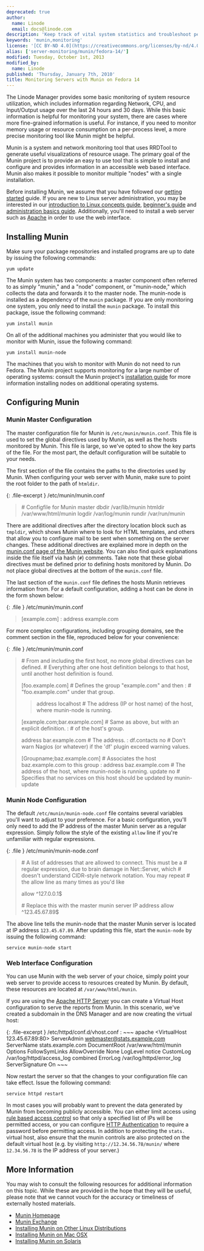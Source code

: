 ```yaml
---
deprecated: true
author:
  name: Linode
  email: docs@linode.com
description: 'Keep track of vital system statistics and troubleshoot performance problems with Munin on Fedora 14.'
keywords: 'munin,monitoring'
license: '[CC BY-ND 4.0](https://creativecommons.org/licenses/by-nd/4.0)'
alias: ['server-monitoring/munin/fedora-14/']
modified: Tuesday, October 1st, 2013
modified_by:
  name: Linode
published: 'Thursday, January 7th, 2010'
title: Monitoring Servers with Munin on Fedora 14
---
```




The Linode Manager provides some basic monitoring of system resource utilization, which includes information regarding Network, CPU, and Input/Output usage over the last 24 hours and 30 days. While this basic information is helpful for monitoring your system, there are cases where more fine-grained information is useful. For instance, if you need to monitor memory usage or resource consumption on a per-process level, a more precise monitoring tool like Munin might be helpful.

Munin is a system and network monitoring tool that uses RRDTool to generate useful visualizations of resource usage. The primary goal of the Munin project is to provide an easy to use tool that is simple to install and configure and provides information in an accessible web based interface. Munin also makes it possible to monitor multiple "nodes" with a single installation.

Before installing Munin, we assume that you have followed our [getting started](/docs/getting-started/) guide. If you are new to Linux server administration, you may be interested in our [introduction to Linux concepts guide](/docs/tools-reference/introduction-to-linux-concepts/), [beginner's guide](/docs/platform/linode-beginners-guide/) and [administration basics guide](/docs/tools-reference/linux-system-administration-basics/). Additionally, you'll need to install a web server such as [Apache](/docs/web-servers/apache/installation/fedora-14) in order to use the web interface.

Installing Munin
----------------

Make sure your package repositories and installed programs are up to date by issuing the following commands:

    yum update

The Munin system has two components: a master component often referred to as simply "munin," and a "node" component, or "munin-node," which collects the data and forwards it to the master node. The munin-node is installed as a dependency of the `munin` package. If you are only monitoring one system, you only need to install the `munin` package. To install this package, issue the following command:

    yum install munin

On all of the additional machines you administer that you would like to monitor with Munin, issue the following command:

    yum install munin-node

The machines that you wish to monitor with Munin do not need to run Fedora. The Munin project supports monitoring for a large number of operating systems: consult the Munin project's [installation guide](http://munin-monitoring.org/wiki/MuninInstallationLinux) for more information installing nodes on additional operating systems.

Configuring Munin
-----------------

### Munin Master Configuration

The master configuration file for Munin is `/etc/munin/munin.conf`. This file is used to set the global directives used by Munin, as well as the hosts monitored by Munin. This file is large, so we've opted to show the key parts of the file. For the most part, the default configuration will be suitable to your needs.

The first section of the file contains the paths to the directories used by Munin. When configuring your web server with Munin, make sure to point the root folder to the path of `htmldir`.

{: .file-excerpt }
/etc/munin/munin.conf

> \# Configfile for Munin master dbdir /var/lib/munin htmldir /var/www/html/munin logdir /var/log/munin rundir /var/run/munin

There are additional directives after the directory location block such as `tmpldir`, which shows Munin where to look for HTML templates, and others that allow you to configure mail to be sent when something on the server changes. These additional directives are explained more in depth on the [munin.conf page of the Munin website](http://munin-monitoring.org/wiki/munin.conf). You can also find quick explanations inside the file itself via hash (`#`) comments. Take note that these global directives must be defined prior to defining hosts monitored by Munin. Do not place global directives at the bottom of the `munin.conf` file.

The last section of the `munin.conf` file defines the hosts Munin retrieves information from. For a default configuration, adding a host can be done in the form shown below:

{: .file }
/etc/munin/munin.conf

> [example.com]
> :   address example.com
>
For more complex configurations, including grouping domains, see the comment section in the file, reproduced below for your convenience:

{: .file }
/etc/munin/munin.conf

> \# From and including the first host, no more global directives can be defined. \# Everything after one host definition belongs to that host, until another host definition is found.
>
> [foo.example.com] \# Defines the group "example.com" and then
> :   \# "foo.example.com" under that group.
>
> > address localhost \# The address (IP or host name) of the host, where munin-node is running.
>
> [example.com;bar.example.com] \# Same as above, but with an explicit definition.
> :   \# of the host's group.
>
> address bar.example.com \# The address.
> :   df.contacts no \# Don't warn Nagios (or whatever) if the 'df' plugin exceed warning values.
>
> [Groupname;baz.example.com] \# Associates the host baz.example.com to this group
> :   address baz.example.com \# The address of the host, where munin-node is running. update no \# Specifies that no services on this host should be updated by munin-update
>
### Munin Node Configuration

The default `/etc/munin/munin-node.conf` file contains several variables you'll want to adjust to your preference. For a basic configuration, you'll only need to add the IP address of the master Munin server as a regular expression. Simply follow the style of the existing `allow` line if you're unfamiliar with regular expressions.

{: .file }
/etc/munin/munin-node.conf

> \# A list of addresses that are allowed to connect. This must be a \# regular expression, due to brain damage in Net::Server, which \# doesn't understand CIDR-style network notation. You may repeat \# the allow line as many times as you'd like
>
> allow \^127.0.0.1\$
>
> \# Replace this with the master munin server IP address allow \^123.45.67.89\$

The above line tells the munin-node that the master Munin server is located at IP address `123.45.67.89`. After updating this file, start the `munin-node` by issuing the following command:

    service munin-node start

### Web Interface Configuration

You can use Munin with the web server of your choice, simply point your web server to provide access to resources created by Munin. By default, these resources are located at `/var/www/html/munin`.

If you are using the [Apache HTTP Server](/docs/web-servers/apache/) you can create a Virtual Host configuration to serve the reports from Munin. In this scenario, we've created a subdomain in the DNS Manager and are now creating the virtual host:

{: .file-excerpt }
/etc/httpd/conf.d/vhost.conf
:   ~~~ apache
    <VirtualHost 123.45.67.89:80>
       ServerAdmin webmaster@stats.example.com
       ServerName stats.example.com
       DocumentRoot /var/www/html/munin
       <Directory />
           Options FollowSymLinks
           AllowOverride None
       </Directory>
       LogLevel notice
       CustomLog /var/log/httpd/access_log combined
       ErrorLog /var/log/httpd/error_log
       ServerSignature On
    </VirtualHost>
    ~~~

Now restart the server so that the changes to your configuration file can take effect. Issue the following command:

    service httpd restart

In most cases you will probably want to prevent the data generated by Munin from becoming publicly accessible. You can either limit access using [rule based access control](/docs/web-servers/apache/configuration/rule-based-access-control) so that only a specified list of IPs will be permitted access, or you can configure [HTTP Authentication](/docs/web-servers/apache/configuration/http-authentication) to require a password before permitting access. In addition to protecting the `stats.` virtual host, also ensure that the munin controls are also protected on the default virtual host (e.g. by visiting `http://12.34.56.78/munin/` where `12.34.56.78` is the IP address of your server.)

More Information
----------------

You may wish to consult the following resources for additional information on this topic. While these are provided in the hope that they will be useful, please note that we cannot vouch for the accuracy or timeliness of externally hosted materials.

- [Munin Homepage](http://munin-monitoring.org/)
- [Munin Exchange](https://github.com/munin-monitoring/contrib//)
- [Installing Munin on Other Linux Distributions](http://munin-monitoring.org/wiki/MuninInstallationLinux)
- [Installing Munin on Mac OSX](http://munin-monitoring.org/wiki/MuninInstallationDarwin)
- [Installing Munin on Solaris](http://munin-monitoring.org/wiki/MuninInstallationSolaris)



